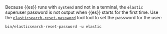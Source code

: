 Because {{es}} runs with `systemd` and not in a terminal, the `elastic` superuser password is not output when {{es}} starts for the first time. Use the [`elasticsearch-reset-password`](elasticsearch://reference/elasticsearch/command-line-tools/reset-password.md) tool tool to set the password for the user:

```shell
bin/elasticsearch-reset-password -u elastic
```